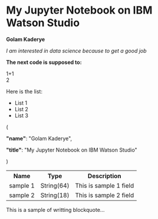 




<!DOCTYPE html>
<html>

<body>
<p><h1>My Jupyter Notebook on IBM Watson Studio</h1></p>
<p><b>Golam Kaderye</b></p>
<p><i>I am interested in data science because to get a good job</i></p>
  
   <p><b>The next code is supposed to: </b></p>
   
1+1
 <br>2
   
  <p>Here is the list: </p>
  <ul>
    <li>List 1</li>
    <li>List 2</li>
    <li>List 3</li>
  </ul> 
   
  <p>(</p>
<p><b>"name"</b>: "Golam Kaderye", </p>
<p><b>"title"</b>: "My Jupyter Notebook on IBM Watson Studio" </p>
  <p>)</p>
  
<table>
   <tr>
      <th>Name</th>
      <th>Type</th>
      <th>Description</th>
   </tr>
   <tr>
      <td>sample 1</td>
      <td>String(64)</td>
      <td>This is sample 1 field</td>
   </tr>
   <tr>
      <td>sample 2</td>
      <td>String(18)</td>
      <td>This is sample 2 field</td>
   </tr>
</table>
<p>This is a sample of writting blockquote...</p>

</body>
</html>
